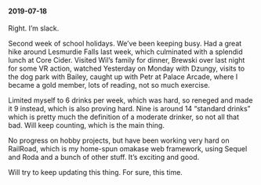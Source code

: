 #### 2019-07-18

Right. I’m slack.

Second week of school holidays. We’ve been keeping busy. Had a great hike around Lesmurdie Falls last week, which culminated with a splendid lunch at Core Cider. Visited Wil’s family for dinner, Brewski over last night for some VR action, watched Yesterday on Monday with Dzungy, visits to the dog park with Bailey, caught up with Petr at Palace Arcade, where I became a gold member, lots of reading, not so much exercise.

Limited myself to 6 drinks per week, which was hard, so reneged and made it 9 instead, which is also proving hard. Nine is around 14 “standard drinks” which is pretty much the definition of a moderate drinker, so not all that bad. Will keep counting, which is the main thing.

No progress on hobby projects, but have been working very hard on RailRoad, which is my home-spun omakase web framework, using Sequel and Roda and a bunch of other stuff. It’s exciting and good.

Will try to keep updating this thing. For sure, this time.
